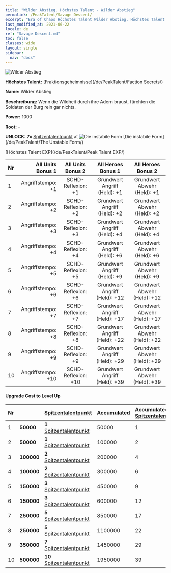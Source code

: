 ```yaml
---
title: "Wilder Abstieg. Höchstes Talent - Wilder Abstieg"
permalink: /PeakTalent/Savage Descent/
excerpt: "Era of Chaos Höchstes Talent Wilder Abstieg. Höchstes Talent Wilder Abstieg. Wilder Abstieg"
last_modified_at: 2021-06-22
locale: de
ref: "Savage Descent.md"
toc: false
classes: wide
layout: single
sidebar:
  nav: "docs"
---
```


  ![Wilder Abstieg](/images/pt/talent_3003.png)

  **Höchstes Talent:** [Fraktionsgeheimnisse](/de/PeakTalent/Faction Secrets/)

  **Name:** Wilder Abstieg

  **Beschreibung:** Wenn die Wildheit durch ihre Adern braust, fürchten die Soldaten der Burg rein gar nichts.

  **Power:** 1000

  **Root:** -

  **UNLOCK: 7x** [Spitzentalentpunkt](/ItemsDE/con_934/) at ![Die instabile Form](/images/pt/talent_3002.png) [Die instabile Form](/de/PeakTalent/The Unstable Form/)

  [Höchstes Talent EXP](/de/PeakTalent/Peak Talent EXP/)

  | Nr | All Units Bonus 1 | All Units Bonus 2 | All Heroes Bonus 1 | All Heroes Bonus 2 |
  |:---|--------------:|:-------------:|:-------------:|:-------------:|
  | 1 | Angriffstempo: +1 | SCHD-Reflexion: +1 | Grundwert Angriff (Held): +1 | Grundwert Abwehr (Held): +1 |
  | 2 | Angriffstempo: +2 | SCHD-Reflexion: +2 | Grundwert Angriff (Held): +2 | Grundwert Abwehr (Held): +2 |
  | 3 | Angriffstempo: +3 | SCHD-Reflexion: +3 | Grundwert Angriff (Held): +4 | Grundwert Abwehr (Held): +4 |
  | 4 | Angriffstempo: +4 | SCHD-Reflexion: +4 | Grundwert Angriff (Held): +6 | Grundwert Abwehr (Held): +6 |
  | 5 | Angriffstempo: +5 | SCHD-Reflexion: +5 | Grundwert Angriff (Held): +9 | Grundwert Abwehr (Held): +9 |
  | 6 | Angriffstempo: +6 | SCHD-Reflexion: +6 | Grundwert Angriff (Held): +12 | Grundwert Abwehr (Held): +12 |
  | 7 | Angriffstempo: +7 | SCHD-Reflexion: +7 | Grundwert Angriff (Held): +17 | Grundwert Abwehr (Held): +17 |
  | 8 | Angriffstempo: +8 | SCHD-Reflexion: +8 | Grundwert Angriff (Held): +22 | Grundwert Abwehr (Held): +22 |
  | 9 | Angriffstempo: +9 | SCHD-Reflexion: +9 | Grundwert Angriff (Held): +29 | Grundwert Abwehr (Held): +29 |
  | 10 | Angriffstempo: +10 | SCHD-Reflexion: +10 | Grundwert Angriff (Held): +39 | Grundwert Abwehr (Held): +39 |


#### Upgrade Cost to Level Up

  | Nr | <i class="fas fa-coins"/> | [Spitzentalentpunkt](/ItemsDE/con_934/) | Accumulated <i class="fas fa-coins"/> | Accumulated [Spitzentalentpunkt](/ItemsDE/con_934/) |
  |:---|:--------------|:-------------|:-------------|:-------------|
  | 1 | **50000** | **1** [Spitzentalentpunkt](/ItemsDE/con_934/) | 50000 | 1 |
  | 2 | **50000** | **1** [Spitzentalentpunkt](/ItemsDE/con_934/) | 100000 | 2 |
  | 3 | **100000** | **2** [Spitzentalentpunkt](/ItemsDE/con_934/) | 200000 | 4 |
  | 4 | **100000** | **2** [Spitzentalentpunkt](/ItemsDE/con_934/) | 300000 | 6 |
  | 5 | **150000** | **3** [Spitzentalentpunkt](/ItemsDE/con_934/) | 450000 | 9 |
  | 6 | **150000** | **3** [Spitzentalentpunkt](/ItemsDE/con_934/) | 600000 | 12 |
  | 7 | **250000** | **5** [Spitzentalentpunkt](/ItemsDE/con_934/) | 850000 | 17 |
  | 8 | **250000** | **5** [Spitzentalentpunkt](/ItemsDE/con_934/) | 1100000 | 22 |
  | 9 | **350000** | **7** [Spitzentalentpunkt](/ItemsDE/con_934/) | 1450000 | 29 |
  | 10 | **500000** | **10** [Spitzentalentpunkt](/ItemsDE/con_934/) | 1950000 | 39 |
